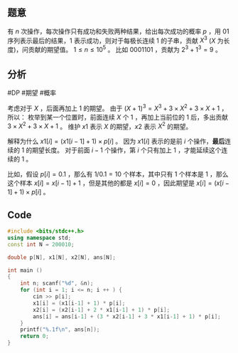 ## 题意
有 $n$ 次操作，每次操作只有成功和失败两种结果，给出每次成功的概率 $p$ ，用 $01$ 序列表示最后的结果，$1$ 表示成功，则对于每极长连续 $1$ 的子串，贡献 $X^3$ ($X$ 为长度)，问贡献的期望值。
$1 \le n \le 10^5$ 。
比如 0001101 ，贡献为 $2^3 + 1^3 = 9$ 。

## 分析
#DP #期望 #概率

考虑对于 $X$ ，后面再加上 $1$ 的期望。
由于 $(X + 1)^3 = X^3 + 3 \times X^2 + 3 \times X + 1$ ，所以：
枚举到某一个位置时，前面连续 $X$ 个 $1$ ，再加上当前位的 $1$ 后，多出贡献 $3 \times X^2 + 3 \times X + 1$ 。
维护 $x1$ 表示 $X$ 的期望，$x2$ 表示 $X^2$ 的期望。

解释为什么 $x1[i] = (x1[i-1] + 1) \times p[i]$ 。
因为 $x1[i]$ 表示的是前 $i$ 个操作，**最后**连续的 $1$ 的期望长度。
对于前面 $i-1$ 个操作，第 $i$ 个只有加上 $1$ ，才能延续这个连续的 $1$ 。

比如，假设 $p[i] = 0.1$ ，那么有 $1/0.1 = 10$ 个样本，其中只有 $1$ 个样本是 $1$ ，那么这个样本 $x[i] = x[i-1] + 1$ ，但是其他的都是 $x[i] = 0$ ，因此期望是 $x[i] = (x[i-1] + 1) \times p[i]$ 。

## Code
```c++
#include <bits/stdc++.h>
using namespace std;
const int N = 200010;

double p[N], x1[N], x2[N], ans[N];

int main ()
{
    int n; scanf("%d", &n);
    for (int i = 1; i <= n; i ++ ) {
        cin >> p[i];
        x1[i] = (x1[i-1] + 1) * p[i];
        x2[i] = (x2[i-1] + 2 * x1[i-1] + 1) * p[i];
        ans[i] = ans[i-1] + (3 * x2[i-1] + 3 * x1[i-1] + 1) * p[i];
    }
    printf("%.1f\n", ans[n]);
    return 0;
}
```